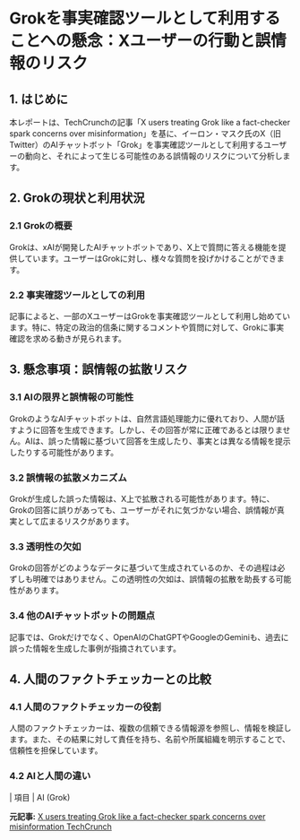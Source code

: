 # Grokを事実確認ツールとして利用することへの懸念：Xユーザーの行動と誤情報のリスク

## 1. はじめに

本レポートは、TechCrunchの記事「X users treating Grok like a fact-checker spark concerns over misinformation」を基に、イーロン・マスク氏のX（旧Twitter）のAIチャットボット「Grok」を事実確認ツールとして利用するユーザーの動向と、それによって生じる可能性のある誤情報のリスクについて分析します。

## 2. Grokの現状と利用状況

### 2.1 Grokの概要

Grokは、xAIが開発したAIチャットボットであり、X上で質問に答える機能を提供しています。ユーザーはGrokに対し、様々な質問を投げかけることができます。

### 2.2 事実確認ツールとしての利用

記事によると、一部のXユーザーはGrokを事実確認ツールとして利用し始めています。特に、特定の政治的信条に関するコメントや質問に対して、Grokに事実確認を求める動きが見られます。

## 3. 懸念事項：誤情報の拡散リスク

### 3.1 AIの限界と誤情報の可能性

GrokのようなAIチャットボットは、自然言語処理能力に優れており、人間が話すように回答を生成できます。しかし、その回答が常に正確であるとは限りません。AIは、誤った情報に基づいて回答を生成したり、事実とは異なる情報を提示したりする可能性があります。

### 3.2 誤情報の拡散メカニズム

Grokが生成した誤った情報は、X上で拡散される可能性があります。特に、Grokの回答に誤りがあっても、ユーザーがそれに気づかない場合、誤情報が真実として広まるリスクがあります。

### 3.3 透明性の欠如

Grokの回答がどのようなデータに基づいて生成されているのか、その過程は必ずしも明確ではありません。この透明性の欠如は、誤情報の拡散を助長する可能性があります。

### 3.4 他のAIチャットボットの問題点

記事では、Grokだけでなく、OpenAIのChatGPTやGoogleのGeminiも、過去に誤った情報を生成した事例が指摘されています。

## 4. 人間のファクトチェッカーとの比較

### 4.1 人間のファクトチェッカーの役割

人間のファクトチェッカーは、複数の信頼できる情報源を参照し、情報を検証します。また、その結果に対して責任を持ち、名前や所属組織を明示することで、信頼性を担保しています。

### 4.2 AIと人間の違い

| 項目 | AI (Grok) 

**元記事:** [X users treating Grok like a fact-checker spark concerns over misinformation TechCrunch](https://techcrunch.com/2025/03/19/x-users-treating-grok-like-a-fact-checker-spark-concerns-over-misinformation/)